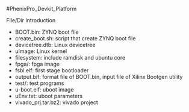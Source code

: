 #PhenixPro_Devkit_Platform

File/Dir Introduction
-   BOOT.bin:             ZYNQ boot file
-   create_boot.sh:     script that create ZYNQ boot file
-   devicetree.dtb:      Linux devicetree
-   uImage:                  Linux kernel 
-   filesystem:             include ramdisk and ubuntu core 
-   fpga/:                      fpga image
-   fsbl.elf:                   first stage bootloader 
-   output.bif:             format file of BOOT.bin, input file of Xilinx Bootgen utility 
-   test/:                       test programs 
-   u-boot.elf:             uboot image 
-   uEnv.txt:                uboot parameters 
-   vivado_prj.tar.bz2:   vivado project

